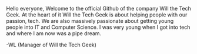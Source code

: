 Hello everyone,
Welcome to the official Github of the company Will the Tech Geek. 
At the heart of it Will the Tech Geek is about helping people with our passion, tech. 
We are also massively passionate about getting young people into IT and Computer Science.
I was very young when I got into tech and where I am now was a pipe dream.


-WL (Manager of Will the Tech Geek)
